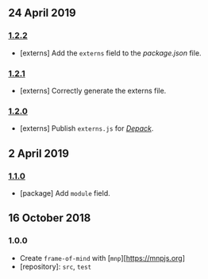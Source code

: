 ## 24 April 2019

### [1.2.2](https://github.com/artdecocode/frame-of-mind/compare/v1.2.1...v1.2.2)

- [externs] Add the `externs` field to the _package.json_ file.

### [1.2.1](https://github.com/artdecocode/frame-of-mind/compare/v1.2.0...v1.2.1)

- [externs] Correctly generate the externs file.

### [1.2.0](https://github.com/artdecocode/frame-of-mind/compare/v1.1.0...v1.2.0)

- [externs] Publish `externs.js` for [_Depack_](https://artdecocode.com/depack/).

## 2 April 2019

### [1.1.0](https://github.com/artdecocode/frame-of-mind/compare/v1.0.0...v1.1.0)

- [package] Add `module` field.

## 16 October 2018

### 1.0.0

- Create `frame-of-mind` with [`mnp`][https://mnpjs.org]
- [repository]: `src`, `test`
